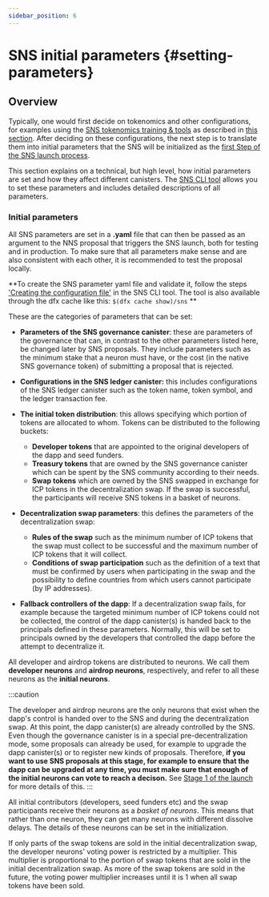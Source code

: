 ```yaml
---
sidebar_position: 6
---
```

# SNS initial parameters {#setting-parameters}
## Overview
Typically, one would first decide on tokenomics and other configurations, 
for examples using the
[SNS tokenomics training & tools](https://wiki.internetcomputer.org/wiki/How-To:_SNS_tokenomics_configuration)
as described in [this section](./tokenomics-intro.md).
After deciding on these configurations, the next step is to
translate them into initial parameters that the SNS will be initialized 
as the [first Step of the SNS launch process](../launching/launch-steps-1proposal.md).


This section explains on a technical, but high level, how initial parameters are set and how they affect different canisters.
The [SNS CLI tool](https://github.com/dfinity/ic/tree/master/rs/sns/cli)
allows you to set these parameters and includes detailed descriptions of all parameters.

### Initial parameters
All SNS parameters are set in a **.yaml** file that can then be passed as an argument to the NNS proposal that triggers the SNS launch, both for testing and in production. 
To make sure that all parameters make sense and are also consistent with each other, it is recommended to test the proposal locally.

**To create the SNS parameter yaml file and validate it, follow the steps
['Creating the configuration file'](https://github.com/dfinity/ic/tree/master/rs/sns/cli#creating-the-configuration-file)
in the SNS CLI tool.
The tool is also available through the dfx cache like this: `$(dfx cache show)/sns` **

These are the categories of parameters that can be set:
- **Parameters of the SNS governance canister**: these are parameters of the governance
that can, in contrast to the other parameters listed here, be changed later by SNS proposals. They include parameters such as the minimum stake that a neuron must have, or the cost (in the native SNS governance token) of submitting a proposal that is rejected.
   
- **Configurations in the SNS ledger canister:** this includes configurations of the SNS ledger canister such as the token name, token symbol, and the ledger transaction fee.

- **The initial token distribution**: this allows specifying which portion of tokens are allocated to whom. Tokens can be distributed to the following buckets:
   - **Developer tokens** that are appointed to the original developers of the dapp and 
      seed funders.
   - **Treasury tokens** that are owned by the SNS governance canister which can be
      spent by the SNS community according to their needs.
   - **Swap tokens** which are owned by the SNS swapped in exchange for ICP tokens
      in the decentralization swap. If the swap is successful, the participants
      will receive SNS tokens in a basket of neurons.
- **Decentralization swap parameters**: this defines the parameters of the decentralization swap: 
  - **Rules of the swap** such as the minimum number of ICP tokens that the swap must collect to be successful and the maximum number of ICP tokens that it will collect. 
  - **Conditions of swap participation** such as the definition of a text that must be confirmed by users when participating in the swap and the possibility to define countries from which users cannot participate (by IP addresses).
  
- **Fallback controllers of the dapp**: If a decentralization swap fails, for example because the targeted minimum number of ICP tokens could not be collected, the control of the dapp canister(s) is handed back to the principals defined in these parameters. Normally, this will be set to principals owned by the developers that controlled the dapp before the attempt to decentralize it.
      
All developer and airdrop tokens are distributed to neurons.
We call them **developer neurons** and **airdrop neurons**,
respectively, and refer to all these neurons as the **initial neurons**.

:::caution

The developer and airdrop neurons are the only neurons that exist when
the dapp's control is handed over to the SNS and during the
decentralization swap.
At this point, the dapp canister(s) are already controlled by the SNS.
Even though the governance canister is in a special pre-decentralization mode, some proposals can already be used, for example to upgrade the dapp canister(s) or to register new kinds of proposals. 
Therefore, **if you want to use SNS proposals at this stage, for example to ensure that the dapp can be upgraded at any time, you must make sure that enough of the initial neurons can vote to reach a decison.**
See [Stage 1 of the launch](../launching/launch-summary-1proposal.md) for more details of this. 
:::

All initial contributors (developers, seed funders etc) and the swap participants receive their neurons as a *basket of neurons*.
This means that rather than one neuron, they can get many neurons 
with different dissolve delays. The details of these neurons can
be set in the initialization.

If only parts of the swap tokens are sold in the initial decentralization swap,
the developer neurons' voting power is restricted by a multiplier. This multiplier 
is proportional to the portion of swap tokens that are sold in the initial 
decentralization swap. As more of the swap tokens are sold in the future, the
voting power multiplier increases until it is 1 when all swap tokens have been
sold.


